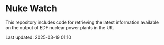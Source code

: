 # Nuke Watch

This repository includes code for retrieving the latest information available on the output of EDF nuclear power plants in the UK.

Last updated: 2025-03-19 01:10